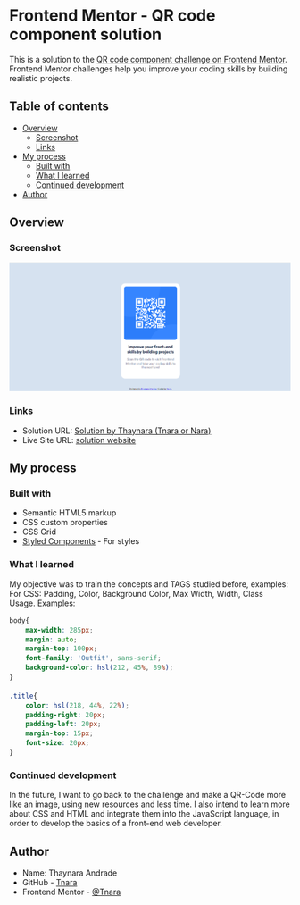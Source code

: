 # Frontend Mentor - QR code component solution

This is a solution to the [QR code component challenge on Frontend Mentor](https://www.frontendmentor.io/challenges/qr-code-component-iux_sIO_H). Frontend Mentor challenges help you improve your coding skills by building realistic projects. 

## Table of contents

- [Overview](#overview)
  - [Screenshot](#screenshot)
  - [Links](#links)
- [My process](#my-process)
  - [Built with](#built-with)
  - [What I learned](#what-i-learned)
  - [Continued development](#continued-development)
- [Author](#author)

## Overview

### Screenshot

![](./capturatela.png)

### Links

- Solution URL: [Solution by Thaynara (Tnara or Nara)](https://github.com/Tnaraa/Tnara.github.io)
- Live Site URL: [solution website](https://tnaraa.github.io/Tnara.github.io/)

## My process

### Built with

- Semantic HTML5 markup
- CSS custom properties
- CSS Grid
- [Styled Components](https://styled-components.com/) - For styles

### What I learned

My objective was to train the concepts and TAGS studied before, examples:
For CSS:
Padding, Color, Background Color, Max Width, Width, Class Usage.
Examples:

```css
body{ 
    max-width: 285px;
    margin: auto;
    margin-top: 100px;
    font-family: 'Outfit', sans-serif;
    background-color: hsl(212, 45%, 89%);
}

.title{
    color: hsl(218, 44%, 22%); 
    padding-right: 20px; 
    padding-left: 20px;  
    margin-top: 15px;
    font-size: 20px;
}
```

### Continued development

In the future, I want to go back to the challenge and make a QR-Code more like an image, using new resources and less time.
I also intend to learn more about CSS and HTML and integrate them into the JavaScript language, in order to develop the basics of a front-end web developer.

## Author

- Name: Thaynara Andrade
- GitHub - [Tnara](https://github.com/Tnaraa)
- Frontend Mentor - [@Tnara](https://www.frontendmentor.io/profile/TNara)
